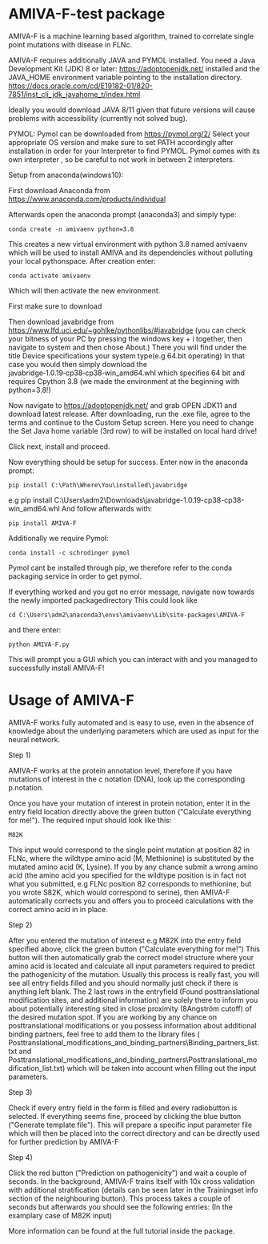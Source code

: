 # AMIVA-F-test package


AMIVA-F is a machine learning based algorithm, trained to correlate single point mutations
with disease in FLNc.


AMIVA-F requires additionally JAVA and PYMOL installed.
You need a Java Development Kit (JDK) 8 or later:
https://adoptopenjdk.net/
installed and the JAVA_HOME environment variable pointing to the installation directory.
https://docs.oracle.com/cd/E19182-01/820-7851/inst_cli_jdk_javahome_t/index.html

Ideally you would download JAVA 8/11 given that future versions will cause problems with accessibility (currently not solved bug).


PYMOL:
Pymol can be downloaded from 
https://pymol.org/2/
Select your appropriate OS version and make sure to set PATH accordingly after installation in order for your Interpreter to find PYMOL.
Pymol comes with its own interpreter , so be careful to not work in between 2 interpreters.




Setup from anaconda(windows10):

First download Anaconda from https://www.anaconda.com/products/individual

Afterwards open the anaconda prompt (anaconda3) and simply type:

	conda create -n amivaenv python=3.8

This creates a new virtual environment with python 3.8 named amivaenv which will be used to install AMIVA and its dependencies without polluting your local pythonspace.
After creation enter:
	
	conda activate amivaenv

Which will then activate the new environment.

First make sure to download 

Then download javabridge from https://www.lfd.uci.edu/~gohlke/pythonlibs/#javabridge (you can check your bitness of your PC by pressing the windows key + i together, then navigate to system and then chose About.) There you will find 
under the title Device specifications your system type(e.g 64.bit operating)
In that case you would then simply download the javabridge‑1.0.19‑cp38‑cp38‑win_amd64.whl which specifies 64 bit and requires Cpython 3.8 (we made the environment at the beginning with python=3.8!)

Now navigate to https://adoptopenjdk.net/ and grab OPEN JDK11 and download latest release.
After downloading, run the .exe file, agree to the terms and continue to the Custom Setup screen.
Here you need to change the Set Java home variable (3rd row) to will be installed on local hard drive!

Click next, install and proceed.

Now everything should be setup for success. Enter now in the anaconda prompt:
	
	pip install C:\Path\Where\You\installed\javabridge

e.g pip install C:\Users\adm2\Downloads\javabridge-1.0.19-cp38-cp38-win_amd64.whl
And follow afterwards with:

	pip install AMIVA-F

Additionally we require Pymol:

	conda install -c schrodinger pymol

Pymol cant be installed through pip, we therefore refer to the conda packaging service in order to get pymol.

If everything worked and you got no error message, navigate now towards the newly imported packagedirectory
This could look like 

	cd C:\Users\adm2\anaconda3\envs\amivaenv\Lib\site-packages\AMIVA-F

and there enter:

	python AMIVA-F.py

This will prompt you a GUI which you can interact with and you managed to successfully install AMIVA-F!
		

# Usage of AMIVA-F

AMIVA-F works fully automated and is easy to use, even in the absence of knowledge about the underlying parameters which are used as input for the neural network.

Step 1)

AMIVA-F works at the protein annotation level, therefore if you have mutations of interest in the c notation (DNA), look up the corresponding p.notation.

Once you have your mutation of interest in protein notation, enter it in the entry field location directly above the green button ("Calculate everything for me!").
The required input should look like this:

	M82K             

This input would correspond to the single point mutation at position 82 in FLNc, where the wildtype amino acid (M, Methionine) is substituted
by the mutated amino acid (K, Lysine).
If you by any chance submit a wrong amino acid (the amino acid you specified for the wildtype position is in fact not what you submitted, e.g FLNc position 82
corresponds to methionine, but you wrote S82K, which would correspond to serine), then AMIVA-F automatically corrects you and offers you to proceed calculations with the correct amino acid in in place.

Step 2)

After you entered the mutation of interest e.g M82K into the entry field specified above, click the green button ("Calculate everything for me!")
This button will then automatically grab the correct model structure where your amino acid is located and calculate all input parameters required to predict the pathogenicity of the mutation.
Usually this process is really fast, you will see all entry fields filled and you should normally just check if there is anything left blank.
The 2 last rows in the entryfield (Found posttranslational modification sites, and additional information) are solely there to inform you about potentially interesting sited in close proximity (8Angström cutoff) of the desired mutation spot.
If you are working by any chance on posttranslational modifications or you possess information about additional binding partners, feel free to add them to the library files ( 
Posttranslational_modifications_and_binding_partners\Binding_partners_list.txt and Posttranslational_modifications_and_binding_partners\Posttranslational_modification_list.txt) which will be taken into account when filling out the input parameters.

Step 3) 

Check if every entry field in the form is filled and every radiobutton is selected.
If everything seems fine, proceed by clicking the blue button ("Generate template file").
This will prepare a specific input parameter file which will then be placed into the correct directory and can be directly used for further prediction by AMIVA-F


Step 4)

Click the red button ("Prediction on pathogenicity") and wait a couple of seconds.
In the background, AMIVA-F trains itself with 10x cross validation with additional stratification (details can be seen later in the Trainingset info section of the neighbouring button).
This process takes a couple of seconds but afterwards you should see the following entries:
(In the examplary case of M82K input)




More information can be found at the full tutorial inside the package.
